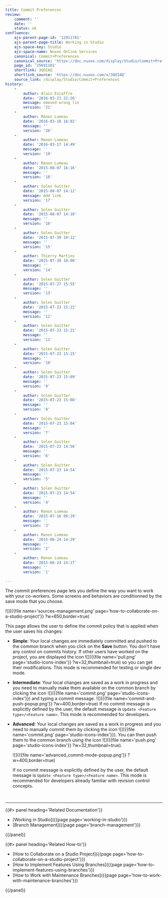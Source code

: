 ```yaml
---
title: Commit Preferences
review:
    comment: ''
    date: ''
    status: ok
confluence:
    ajs-parent-page-id: '12911781'
    ajs-parent-page-title: Working in Studio
    ajs-space-key: Studio
    ajs-space-name: Nuxeo Online Services
    canonical: Commit+Preferences
    canonical_source: 'https://doc.nuxeo.com/display/Studio/Commit+Preferences'
    page_id: '25691101'
    shortlink: 3QOIAQ
    shortlink_source: 'https://doc.nuxeo.com/x/3QOIAQ'
    source_link: /display/Studio/Commit+Preferences
history:
    - 
        author: Alain Escaffre
        date: '2016-03-21 22:26'
        message: emoved wrong lin
        version: '21'
    - 
        author: Manon Lumeau
        date: '2016-03-18 16:02'
        message: ''
        version: '20'
    - 
        author: Manon Lumeau
        date: '2016-03-17 14:49'
        message: ''
        version: '19'
    - 
        author: Manon Lumeau
        date: '2015-08-07 16:16'
        message: ''
        version: '18'
    - 
        author: Solen Guitter
        date: '2015-08-07 14:12'
        message: Add link
        version: '17'
    - 
        author: Solen Guitter
        date: '2015-08-07 14:10'
        message: ''
        version: '16'
    - 
        author: Solen Guitter
        date: '2015-07-30 10:12'
        message: ''
        version: '15'
    - 
        author: Thierry Martins
        date: '2015-07-30 10:00'
        message: ''
        version: '14'
    - 
        author: Solen Guitter
        date: '2015-07-27 15:55'
        message: ''
        version: '13'
    - 
        author: Solen Guitter
        date: '2015-07-23 15:22'
        message: ''
        version: '12'
    - 
        author: Solen Guitter
        date: '2015-07-23 15:21'
        message: ''
        version: '11'
    - 
        author: Solen Guitter
        date: '2015-07-23 15:15'
        message: ''
        version: '10'
    - 
        author: Solen Guitter
        date: '2015-07-23 15:09'
        message: ''
        version: '9'
    - 
        author: Solen Guitter
        date: '2015-07-23 15:08'
        message: ''
        version: '8'
    - 
        author: Solen Guitter
        date: '2015-07-23 15:04'
        message: ''
        version: '7'
    - 
        author: Solen Guitter
        date: '2015-07-23 14:56'
        message: ''
        version: '6'
    - 
        author: Solen Guitter
        date: '2015-07-23 14:54'
        message: ''
        version: '5'
    - 
        author: Solen Guitter
        date: '2015-07-23 14:54'
        message: ''
        version: '4'
    - 
        author: Manon Lumeau
        date: '2015-07-16 09:29'
        message: ''
        version: '3'
    - 
        author: Manon Lumeau
        date: '2015-06-24 14:29'
        message: ''
        version: '2'
    - 
        author: Manon Lumeau
        date: '2015-06-24 14:27'
        message: ''
        version: '1'

---
```

The commit preferences page lets you define the way you want to work with your co-workers. Some screens and behaviors are conditionned by the save mode that you choose.&nbsp;

![]({{file name='sources-management.png' page='how-to-collaborate-on-a-studio-project'}} ?w=650,border=true)

This page allows the user to define&nbsp;the commit policy that is applied when the user saves his changes:

*   **Simple**: Your local changes are immediately committed and pushed to the common branch when you click on the **Save** button. You don't have any control on commits history. If other users have worked on the project, you are displayed the icon&nbsp;![]({{file name='pull.png' page='studio-icons-index'}} ?w=32,thumbnail=true) so you can get their modifications.
    This mode is recommended for&nbsp;testing or single dev mode.
*   **Intermediate**: Your local changes are saved as a work in progress and you need to manually make them available on the common branch by clicking the icon&nbsp;![]({{file name='commit.png' page='studio-icons-index'}}) and typing a commit message.
    ![]({{file name='commit-and-push-popup.png'}} ?w=400,border=true)
    If no commit message is explicitly defined by the user, the default message is `Update <Feature type>/<Feature name>`.
    This mode is recommended for developers.
*   **Advanced**: Your local changes are saved as a work in progress and you need to manually commit them by clicking the icon ![]({{file name='commit.png' page='studio-icons-index'}}). You can then push them to the common branch using the icon ![]({{file name='push.png' page='studio-icons-index'}} ?w=32,thumbnail=true).

    ![]({{file name='advanced_commit-mode-popup.png'}} ?w=400,border=true)

    If no commit message is explicitly defined by the user, the default message is `Update <Feature type>/<Feature name>`.
    This mode is recommended for developers already familiar with revision control concepts.

&nbsp;

* * *

<div class="row" data-equalizer data-equalize-on="medium"><div class="column medium-6">{{#> panel heading='Related Documentation'}}

*   [Working in Studio]({{page page='working-in-studio'}})
*   [Branch Management]({{page page='branch-management'}})

{{/panel}}</div><div class="column medium-6">{{#> panel heading='Related How-to'}}

*   [How to Collaborate on a Studio Project]({{page page='how-to-collaborate-on-a-studio-project'}})
*   [How to Implement Features Using Branches]({{page page='how-to-implement-features-using-branches'}})
*   [How to Work with Maintenance Branches]({{page page='how-to-work-with-maintenance-branches'}})

{{/panel}}</div></div>